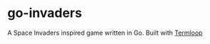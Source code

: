 # go-invaders
A Space Invaders inspired game written in Go. Built with [Termloop](https://github.com/JoelOtter/termloop)

